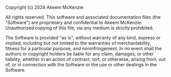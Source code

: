 Copyright (c) 2024 Akeem McKenzie

All rights reserved. This software and associated documentation files (the "Software") are proprietary and confidential to Akeem McKenzie. Unauthorized copying of this file, via any medium is strictly prohibited.

The Software is provided "as is", without warranty of any kind, express or implied, including but not limited to the warranties of merchantability, fitness for a particular purpose, and noninfringement. In no event shall the authors or copyright holders be liable for any claim, damages, or other liability, whether in an action of contract, tort, or otherwise, arising from, out of, or in connection with the Software or the use or other dealings in the Software.
